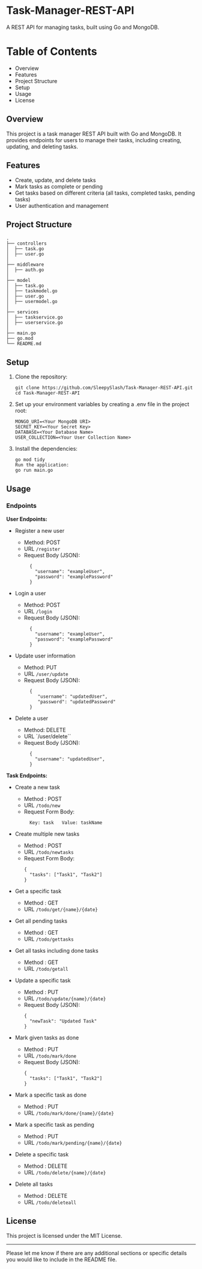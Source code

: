# Task-Manager-REST-API

A REST API for managing tasks, built using Go and MongoDB.

# Table of Contents

- Overview
- Features
- Project Structure
- Setup
- Usage
- License

## Overview

This project is a task manager REST API built with Go and MongoDB. It provides endpoints for users to manage their tasks, including creating, updating, and deleting tasks.

## Features

- Create, update, and delete tasks
- Mark tasks as complete or pending
- Get tasks based on different criteria (all tasks, completed tasks, pending tasks)
- User authentication and management

## Project Structure

    .
    ├── controllers
    │  ├── task.go
    │  ├── user.go
    │
    ├── middleware
    │  ├── auth.go
    │
    ├── model
    │  ├── task.go
    │  ├── taskmodel.go
    │  ├── user.go
    │  ├── usermodel.go
    │
    ├── services
    │  ├── taskservice.go
    │  ├── userservice.go
    │
    ├── main.go
    ├── go.mod
    └── README.md

## Setup

1.  Clone the repository:

    ```
    git clone https://github.com/SleepySlash/Task-Manager-REST-API.git
    cd Task-Manager-REST-API
    ```

2.  Set up your environment variables by creating a .env file in the project root:

    ```
    MONGO_URI=<Your MongoDB URI>
    SECRET_KEY=<Your Secret Key>
    DATABASE=<Your Database Name>
    USER_COLLECTION=<Your User Collection Name>
    ```

3.  Install the dependencies:

    ```
    go mod tidy
    Run the application:
    go run main.go
    ```

## Usage

### Endpoints

**User Endpoints:**

* Register a new user

  - Method: POST
  - URL `/register`
  - Request Body (JSON):
    ```
      {
        "username": "exampleUser",
        "password": "examplePassword"
      }
    ```

* Login a user

  - Method: POST
  - URL `/login`
  - Request Body (JSON):
    ```
      {
        "username": "exampleUser",
        "password": "examplePassword"
      }
    ```

* Update user information

  - Method: PUT
  - URL `/user/update`
  - Request Body (JSON):
    ```
      {
         "username": "updatedUser",
         "password": "updatedPassword"
      }
    ```

* Delete a user
  - Method: DELETE
  - URL `/user/delete``
  - Request Body (JSON):
    ```
      {
        "username": "updatedUser",
      }
    ```

**Task Endpoints:**

* Create a new task
  - Method : POST
  - URL `/todo/new`
  - Request Form Body:
    ```
      Key: task   Value: taskName
    ```
* Create multiple new tasks
  - Method : POST
  - URL `/todo/newtasks`
  - Request Form Body:
    ```
    {
      "tasks": ["Task1", "Task2"]
    }
    ```
* Get a specific task

  - Method : GET
  - URL `/todo/get/{name}/{date}`

* Get all pending tasks
  - Method : GET
  - URL `/todo/gettasks`

* Get all tasks including done tasks

  - Method : GET
  - URL `/todo/getall`

* Update a specific task
  - Method : PUT
  - URL `/todo/update/{name}/{date}`
  - Request Body (JSON):
    ```
    {
      "newTask": "Updated Task"
    }
    ```
* Mark given tasks as done
  - Method : PUT
  - URL `/todo/mark/done`
  - Request Body (JSON):
    ```
    {
      "tasks": ["Task1", "Task2"]
    }
    ```
* Mark a specific task as done

  - Method : PUT
  - URL `/todo/mark/done/{name}/{date}`

* Mark a specific task as pending

  - Method : PUT
  - URL `/todo/mark/pending/{name}/{date}`

* Delete a specific task

  - Method : DELETE
  - URL `/todo/delete/{name}/{date}`

* Delete all tasks
  - Method : DELETE
  - URL `/todo/deleteall`

## License

This project is licensed under the MIT License.

---

Please let me know if there are any additional sections or specific details you would like to include in the README file.
